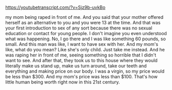 https://youtubetranscript.com/?v=Sjz9b-uvkBo

 my mom being raped in front of me. And you said that your mother offered herself as an alternative to you and you were 13 at the time. And that was your first introduction to sex of any sort because there was no sexual education or contact for young people. I don't imagine you even understood what was happening. No, I go there and I was like something 60 pounds, so small. And this man was like, I want to have sex with her. And my mom's like, what do you mean? Like she's only child. Just take me instead. And he was raping her in front of me, seeing something so horrible that I didn't want to see. And after that, they took us to this house where they would literally make us stand up, make us turn around, take our teeth and everything and making price on our body. I was a virgin, so my price would be less than $300. And my mom's price was less than $100. That's how little human being worth right now in this 21st century.